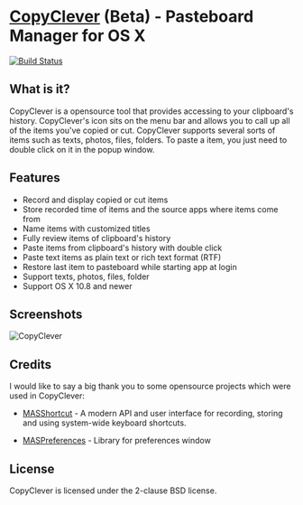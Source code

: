 # [CopyClever](https://www.cleverstuffs.com) (Beta) - Pasteboard Manager for OS X

[![Build Status](https://travis-ci.org/quangnguyen/CopyClever.svg?branch=master)](https://travis-ci.org/quangnguyen/CopyClever)

## What is it?
CopyClever is a opensource tool that provides accessing to your clipboard's history. CopyClever's icon sits on the menu bar and allows you to call up all of the items you've copied or cut. CopyClever supports several sorts of items such as texts, photos, files, folders. To paste a item, you just need to double click on it in the popup window.

## Features

* Record and display copied or cut items
* Store recorded time of items and the source apps where items come from
* Name items with customized titles
* Fully review items of clipboard's history
* Paste items from clipboard's history with double click
* Paste text items as plain text or rich text format (RTF)
* Restore last item to pasteboard while starting app at login
* Support texts, photos, files, folder
* Support OS X 10.8 and newer

## Screenshots

![CopyClever](https://dl.dropboxusercontent.com/u/37387976/CopyClever.png)

## Credits

I would like to say a big thank you to some opensource projects which were used in CopyClever:

* [MASShortcut](https://github.com/shpakovski/MASShortcut) - A modern API and user interface for recording, storing and using system-wide keyboard shortcuts.

* [MASPreferences](https://github.com/shpakovski/MASPreferences) - Library for preferences window

## License

CopyClever is licensed under the 2-clause BSD license.
